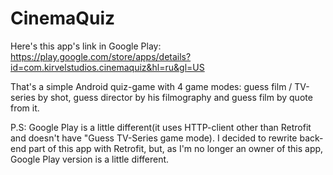 # CinemaQuiz

Here's this app's link in Google Play:
https://play.google.com/store/apps/details?id=com.kirvelstudios.cinemaquiz&hl=ru&gl=US

That's a simple Android quiz-game with 4 game modes: guess film / TV-series by shot, guess director by his filmography and guess film by quote from it. 

P.S: Google Play is a little different(it uses HTTP-client other than Retrofit and doesn't have "Guess TV-Series game mode). I decided to rewrite back-end part of this app with Retrofit, but, as I'm no longer an owner of this app, Google Play version is a little different.
